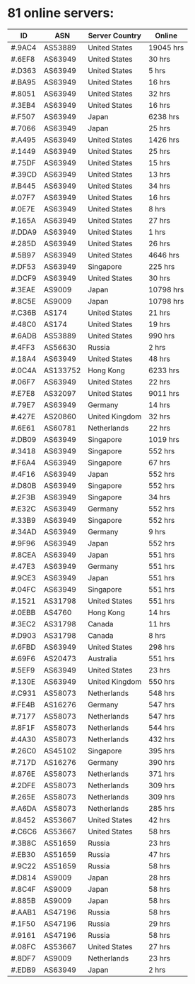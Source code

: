 # 81 online servers:

| ID | ASN | Server Country | Online |
| ------ | ------ | ------ | ------ |
| #.9AC4 | AS53889 | United States | 19045 hrs |
| #.6EF8 | AS63949 | United States | 30 hrs |
| #.D363 | AS63949 | United States | 5 hrs |
| #.BA95 | AS63949 | United States | 16 hrs |
| #.8051 | AS63949 | United States | 32 hrs |
| #.3EB4 | AS63949 | United States | 16 hrs |
| #.F507 | AS63949 | Japan | 6238 hrs |
| #.7066 | AS63949 | Japan | 25 hrs |
| #.A495 | AS63949 | United States | 1426 hrs |
| #.1449 | AS63949 | United States | 25 hrs |
| #.75DF | AS63949 | United States | 15 hrs |
| #.39CD | AS63949 | United States | 13 hrs |
| #.B445 | AS63949 | United States | 34 hrs |
| #.07F7 | AS63949 | United States | 16 hrs |
| #.0E7E | AS63949 | United States | 8 hrs |
| #.165A | AS63949 | United States | 27 hrs |
| #.DDA9 | AS63949 | United States | 1 hrs |
| #.285D | AS63949 | United States | 26 hrs |
| #.5B97 | AS63949 | United States | 4646 hrs |
| #.DF53 | AS63949 | Singapore | 225 hrs |
| #.DCF9 | AS63949 | United States | 30 hrs |
| #.3EAE | AS9009 | Japan | 10798 hrs |
| #.8C5E | AS9009 | Japan | 10798 hrs |
| #.C36B | AS174 | United States | 21 hrs |
| #.48C0 | AS174 | United States | 19 hrs |
| #.6ADB | AS53889 | United States | 990 hrs |
| #.4FF3 | AS56630 | Russia | 2 hrs |
| #.18A4 | AS63949 | United States | 48 hrs |
| #.0C4A | AS133752 | Hong Kong | 6233 hrs |
| #.06F7 | AS63949 | United States | 22 hrs |
| #.E7E8 | AS32097 | United States | 9011 hrs |
| #.79E7 | AS63949 | Germany | 14 hrs |
| #.427E | AS20860 | United Kingdom | 32 hrs |
| #.6E61 | AS60781 | Netherlands | 22 hrs |
| #.DB09 | AS63949 | Singapore | 1019 hrs |
| #.3418 | AS63949 | Singapore | 552 hrs |
| #.F6A4 | AS63949 | Singapore | 67 hrs |
| #.4F16 | AS63949 | Japan | 552 hrs |
| #.D80B | AS63949 | Singapore | 552 hrs |
| #.2F3B | AS63949 | Singapore | 34 hrs |
| #.E32C | AS63949 | Germany | 552 hrs |
| #.33B9 | AS63949 | Singapore | 552 hrs |
| #.34AD | AS63949 | Germany | 9 hrs |
| #.9F96 | AS63949 | Japan | 552 hrs |
| #.8CEA | AS63949 | Japan | 551 hrs |
| #.47E3 | AS63949 | Germany | 551 hrs |
| #.9CE3 | AS63949 | Japan | 551 hrs |
| #.04FC | AS63949 | Singapore | 551 hrs |
| #.1521 | AS31798 | United States | 551 hrs |
| #.0EBB | AS4760 | Hong Kong | 14 hrs |
| #.3EC2 | AS31798 | Canada | 11 hrs |
| #.D903 | AS31798 | Canada | 8 hrs |
| #.6FBD | AS63949 | United States | 298 hrs |
| #.69F6 | AS20473 | Australia | 551 hrs |
| #.5EF9 | AS63949 | United States | 23 hrs |
| #.130E | AS63949 | United Kingdom | 550 hrs |
| #.C931 | AS58073 | Netherlands | 548 hrs |
| #.FE4B | AS16276 | Germany | 547 hrs |
| #.7177 | AS58073 | Netherlands | 547 hrs |
| #.8F1F | AS58073 | Netherlands | 544 hrs |
| #.4A30 | AS58073 | Netherlands | 432 hrs |
| #.26C0 | AS45102 | Singapore | 395 hrs |
| #.717D | AS16276 | Germany | 390 hrs |
| #.876E | AS58073 | Netherlands | 371 hrs |
| #.2DFE | AS58073 | Netherlands | 309 hrs |
| #.265E | AS58073 | Netherlands | 309 hrs |
| #.A6DA | AS58073 | Netherlands | 285 hrs |
| #.8452 | AS53667 | United States | 42 hrs |
| #.C6C6 | AS53667 | United States | 58 hrs |
| #.3B8C | AS51659 | Russia | 23 hrs |
| #.EB30 | AS51659 | Russia | 47 hrs |
| #.9C22 | AS51659 | Russia | 58 hrs |
| #.D814 | AS9009 | Japan | 28 hrs |
| #.8C4F | AS9009 | Japan | 58 hrs |
| #.885B | AS9009 | Japan | 58 hrs |
| #.AAB1 | AS47196 | Russia | 58 hrs |
| #.1F50 | AS47196 | Russia | 29 hrs |
| #.9161 | AS47196 | Russia | 58 hrs |
| #.08FC | AS53667 | United States | 27 hrs |
| #.8DF7 | AS9009 | Netherlands | 23 hrs |
| #.EDB9 | AS63949 | Japan | 2 hrs |

